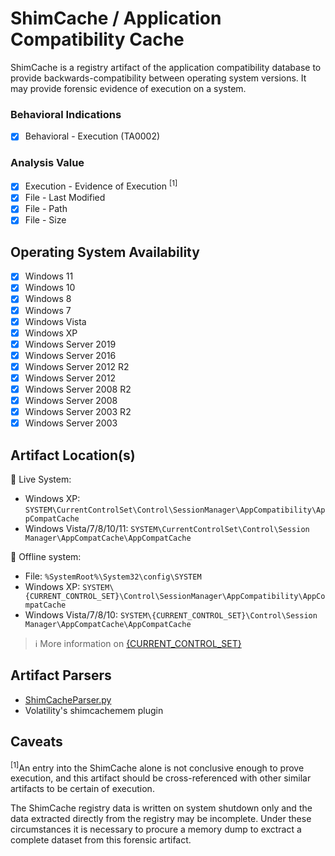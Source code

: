 # ShimCache / Application Compatibility Cache
ShimCache is a registry artifact of the application compatibility database to provide backwards-compatibility between operating system versions. It may provide forensic evidence of execution on a system.

### Behavioral Indications
 - [x] Behavioral - Execution (TA0002)

### Analysis Value
 - [x] Execution - Evidence of Execution <sup>[1]</sup>
 - [x] File - Last Modified
 - [x] File - Path
 - [x] File - Size

## Operating System Availability
 - [x] Windows 11
 - [x] Windows 10
 - [x] Windows 8
 - [x] Windows 7
 - [x] Windows Vista
 - [x] Windows XP
 - [x] Windows Server 2019
 - [x] Windows Server 2016
 - [x] Windows Server 2012 R2
 - [x] Windows Server 2012
 - [x] Windows Server 2008 R2
 - [x] Windows Server 2008
 - [x] Windows Server 2003 R2
 - [x] Windows Server 2003

## Artifact Location(s)
🔋 Live System:
 - Windows XP: `SYSTEM\CurrentControlSet\Control\SessionManager\AppCompatibility\AppCompatCache`
 - Windows Vista/7/8/10/11: `SYSTEM\CurrentControlSet\Control\Session Manager\AppCompatCache\AppCompatCache`

🔌 Offline system:
 - File: `%SystemRoot%\System32\config\SYSTEM`
 - Windows XP: `SYSTEM\{CURRENT_CONTROL_SET}\Control\SessionManager\AppCompatibility\AppCompatCache`
 - Windows Vista/7/8/10: `SYSTEM\{CURRENT_CONTROL_SET}\Control\Session Manager\AppCompatCache\AppCompatCache`

> ℹ️ More information on [{CURRENT_CONTROL_SET}](/enumeration/select.md)

## Artifact Parsers
 - [ShimCacheParser.py](https://github.com/mandiant/ShimCacheParser)
 - Volatility's shimcachemem plugin

## Caveats

<sup>[1]</sup>An entry into the ShimCache alone is not conclusive enough to prove execution, and this artifact should be cross-referenced with other similar artifacts to be certain of execution.

The ShimCache registry data is written on system shutdown only and the data extracted directly from the registry may be incomplete. Under these circumstances it is necessary to procure a memory dump to exctract a complete dataset from this forensic artifact. 
